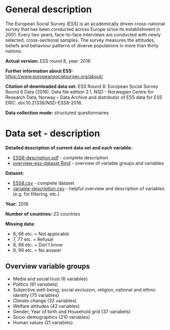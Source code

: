 # General description

The European Social Survey (ESS) is an academically driven cross-national survey that has been conducted across Europe since its establishment in 2001. Every two years, face-to-face interviews are conducted with newly selected, cross-sectional samples. The survey measures the attitudes, beliefs and behaviour patterns of diverse populations in more than thirty nations.

**Actual version:** 
ESS round 8, year: 2016

**Further information about ESS:** 
https://www.europeansocialsurvey.org/about/ 

**Citation of downloaded data set:** 
ESS Round 8: European Social Survey Round 8 Data (2016). Data file edition 2.1. NSD - Norwegian Centre for Research Data, Norway – Data Archive and distributor of ESS data for ESS ERIC. doi:10.21338/NSD-ESS8-2016.

**Data collection mode:**
structured questionnaires

# Data set - description

**Detailed description of current data set and each variable:**

- [ESS8-description.pdf](../ESS8-description.pdf) - complete description
- [overview-ess-dataset.Rmd](../overview-ess-dataset.Rmd) - overview of variable groups and variables

**Dataset:**

- [ESS8.csv](../ESS8.csv) - complete dataset
- [variable-description.csv](../variable-description.csv) - helpful overview and description of variables (e.g. for filtering, etc.)

**Year:** 
2016

**Number of countries:** 
23 countries 

**Missing data:**

- 6, 66 etc. = Not applicable
- 7, 77 etc. = Refusal
- 8, 88 etc. = Don't know
- 9, 99 etc. = No answer

## Overview variable groups

 - Media and social trust (6 variables)
 - Politics (91 variabels)
 - Subjective well-being, social exclusion, religion, national and ethnic identity (75 variables)
 - Climate change (32 variables)
 - Welfare attitudes (42 variables)
 - Gender, Year of birth and Household grid (37 variabels)
 - Socio-demographics (210 variables)
 - Human values (21 variables)
